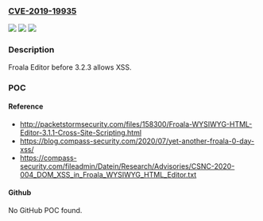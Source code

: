 ### [CVE-2019-19935](https://cve.mitre.org/cgi-bin/cvename.cgi?name=CVE-2019-19935)
![](https://img.shields.io/static/v1?label=Product&message=n%2Fa&color=blue)
![](https://img.shields.io/static/v1?label=Version&message=n%2Fa&color=blue)
![](https://img.shields.io/static/v1?label=Vulnerability&message=n%2Fa&color=brighgreen)

### Description

Froala Editor before 3.2.3 allows XSS.

### POC

#### Reference
- http://packetstormsecurity.com/files/158300/Froala-WYSIWYG-HTML-Editor-3.1.1-Cross-Site-Scripting.html
- https://blog.compass-security.com/2020/07/yet-another-froala-0-day-xss/
- https://compass-security.com/fileadmin/Datein/Research/Advisories/CSNC-2020-004_DOM_XSS_in_Froala_WYSIWYG_HTML_Editor.txt

#### Github
No GitHub POC found.

